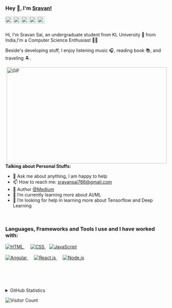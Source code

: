 ### Hey 👋, I'm [Sravan!](https://github.com/sravansai04)


<a href="https://www.linkedin.com/in/sravan-sai-393a58189/">
  <img align="left" alt="Sravan's LinkdeIN" width="22px" src="https://cdn.jsdelivr.net/npm/simple-icons@v3/icons/linkedin.svg" />
</a>
<a href="https://www.youtube.com/c/PlayWithCoding">
  <img align="left" alt="Sravan's Channel" width="22px" src="https://cdn.jsdelivr.net/npm/simple-icons@v3/icons/youtube.svg" />
</a>
<a href="https://medium.com/@sravansai">
  <img align="left" alt="Sravan's Medium" width="22px" src="https://cdn.jsdelivr.net/npm/simple-icons@v3/icons/medium.svg" />
</a>
<a href="https://www.instagram.com/python.india_/">
  <img align="left" alt="Sravan's Instagram" width="22px" src="https://cdn.jsdelivr.net/npm/simple-icons@v3/icons/instagram.svg" />
</a>
<a href="https://twitter.com/Sravan62765671">
  <img align="left" alt="Sravan's Resume | Twitter" width="22px" src="https://cdn.jsdelivr.net/npm/simple-icons@v3/icons/twitter.svg" />
</a>
<br />
<br />

Hi, I'm Sravan Sai, an undergraduate student from KL University 🚀 from India,I'm a Computer Science Enthusiast 👨‍💻 


Beside's developing stuff, I enjoy listening music 🎧, reading book 📚, and traveling 🏝️.

  <img align="right" alt="GIF" width="500" height="300" src="https://websiteoncall.com/wp-content/uploads/2020/03/software_development.gif" />
  
  
**Talking about Personal Stuffs:**


- 💬 Ask me about anything, I am happy to help
- 📫 How to reach me: sravansai766@gmail.com
- :green_book: Author [@Medium](https://medium.com/@sravansai)
- 🌱 I’m currently learning more about AI/ML 
- 🤔 I’m looking for help in learning more about Tensorflow and Deep Learning

&nbsp;


### Languages, Frameworks and Tools I use and I have worked with:
<a href='https://developer.mozilla.org/en-US/docs/Web/HTML'>
		<img src='https://img.shields.io/badge/code-html-orange?logo=html5&logoWidth=30&labelColor=black&style=for-the-badge&logoColor=orange' alt='HTML'>
	</a>
	&emsp;
	<a href='https://developer.mozilla.org/en-US/docs/Web/CSS'>
		<img src='https://img.shields.io/badge/code-css-green?logo=css3&logoWidth=30&labelColor=black&style=for-the-badge&logoColor=green' alt='CSS'>
	</a>
	&ensp;
	<a href='https://developer.mozilla.org/en-US/docs/Web/JavaScript'>
		<img src='https://img.shields.io/badge/code-javascript-F7DF1E?logo=javascript&logoWidth=30&labelColor=black&style=for-the-badge' alt='JavaScript'>
	</a>
	<br>
<br>
<a href='https://www.tensorflow.org/'>
		<img src='https://img.shields.io/badge/code-Tensorflow-red?logoWidth=30&labelColor=black&style=for-the-badge&logo=angular&logoColor=red' alt='Angular'>
	</a>
	&emsp;
<a href='https://keras.io/'>
		<img src='https://img.shields.io/badge/code-Keras-blue?logoWidth=30&labelColor=black&style=for-the-badge&logo=react' alt='React.js'>
	</a>
	&emsp;
<a href='https://scikit-learn.org/'>
		<img src='https://img.shields.io/badge/code-sklearn-339933?logo=node.js&logoWidth=30&labelColor=black&style=for-the-badge' alt='Node.js'>
	</a>
<br>
<br>

	
<br>
<br>	


<br>
<br>
<details>
  <summary>GitHub Statistics</summary>
  <img  src="https://github-readme-stats.vercel.app/api/top-langs/?username=sravansai04&theme=tokyonight" alt="Stats"/>
</details>


![Visitor Count](https://profile-counter.glitch.me/sravansai04/count.svg)
<!--
![Sravan's github stats](https://github-readme-stats.vercel.app/api?username=sravansai04&show_icons=true&title_color=fff&icon_color=79ff97&text_color=9f9f9f&bg_color=151515)
<img src="https://github-readme-stats.vercel.app/api/top-langs/?username=sravansai04&layout=compact&hide=html&theme=radical%22%20alt=%22sravansai04" />
</br> 

⭐️ Recent projects in which I have created and contributed

<a href="https://github.com/sravansai04/PERMISSION-APPROVAL-SYSTEM">
<img src="https://github-readme-stats.vercel.app/api/pin/?username=sravansai04&repo=PERMISSION-APPROVAL-SYSTEM" /><a href="https://github.com/sravansai04/Loan-Prediction"></a>
<img src="https://github-readme-stats.vercel.app/api/pin/?username=sravansai04&repo=Loan-Prediction" />
  </a>

-->


  
